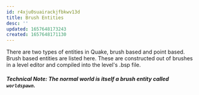 ```yaml
---
id: r4xju0suairackjfbkwv13d
title: Brush Entities
desc: ''
updated: 1657648173243
created: 1657648171130
---
```

There are two types of entities in Quake, brush based and point based.  Brush based entities are listed here.  These are constructed out of brushes in a level editor and compiled into the level's .bsp file.

##### Technical Note: The normal world is itself a brush entity called `worldspawn`.